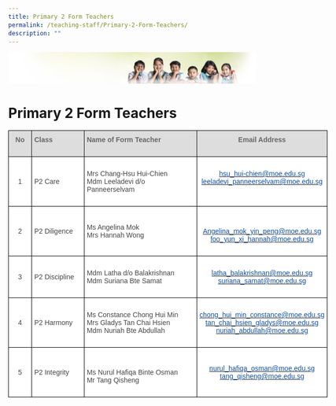 ```yaml
---
title: Primary 2 Form Teachers
permalink: /teaching-staff/Primary-2-Form-Teachers/
description: ""
---
```

![](/images/Banner.jpg)

Primary 2 Form Teachers
=======================

<style type="text/css">
.tg  {border-collapse:collapse;border-spacing:0;}
.tg td{border-color:black;border-style:solid;border-width:1px;font-family:Arial, sans-serif;font-size:14px;
  overflow:hidden;padding:10px 5px;word-break:normal;}
.tg th{border-color:black;border-style:solid;border-width:1px;font-family:Arial, sans-serif;font-size:14px;
  font-weight:normal;overflow:hidden;padding:10px 5px;word-break:normal;}
.tg .tg-sxkx{background-color:#FFF;color:#454545;text-align:center;vertical-align:top}
.tg .tg-a4yv{background-color:#DDD;color:#666;font-weight:bold;text-align:center;vertical-align:top}
.tg .tg-6wao{background-color:#FFF;color:#10509C;text-align:center;vertical-align:top}
.tg .tg-fwnj{background-color:#FFF;color:#454545;text-align:left;vertical-align:top}
.tg .tg-e14l{background-color:#DDD;color:#666;font-weight:bold;text-align:left;vertical-align:top}
.tg .tg-ncov{background-color:#FFF;color:#454545;text-align:center;vertical-align:middle}
.tg .tg-sdzj{background-color:#FFF;color:#454545;text-align:left;vertical-align:middle}
</style>
<table class="tg" style="undefined;table-layout: fixed; width: 649px">
<colgroup>
<col style="width: 47px">
<col style="width: 107px">
<col style="width: 230px">
<col style="width: 265px">
</colgroup>
<thead>
  <tr>
    <th class="tg-a4yv">No</th>
    <th class="tg-e14l">Class</th>
    <th class="tg-e14l">Name of Form Teacher</th>
    <th class="tg-a4yv">Email Address<br><br></th>
  </tr>
</thead>
<tbody>
  <tr>
    <td class="tg-ncov">1</td>
    <td class="tg-sdzj">P2 Care</td>
    <td class="tg-sdzj">Mrs Chang-Hsu Hui-Chien<br>Mdm Leeladevi d/o Panneerselvam<br></td>
    <td class="tg-sxkx"> <br><a href="mailto:hsu_hui-chien@moe.edu.sg" target="_blank" rel="noopener noreferrer"><span style="text-decoration:none;color:#10509C">hsu_hui-chien@moe.edu.sg</span></a><br><a href="mailto:leeladevi_panneerselvam@moe.edu.sg" target="_blank" rel="noopener noreferrer"><span style="text-decoration:none;color:#10509C">leeladevi_panneerselvam@moe.edu.sg</span></a><br><br><br></td>
  </tr>
  <tr>
    <td class="tg-ncov">2</td>
    <td class="tg-sdzj">P2 Diligence</td>
    <td class="tg-sdzj">Ms Angelina Mok<br>Mrs Hannah Wong<br></td>
    <td class="tg-6wao"><br><br><a href="mailto:Angelina_mok_yin_peng@moe.edu.sg"><span style="text-decoration:none;color:#10509C">Angelina_mok_yin_peng@moe.edu.sg</span></a><br><a href="mailto:foo_yun_xi_hannah@moe.edu.sg"><span style="text-decoration:none;color:#10509C">foo_yun_xi_hannah@moe.edu.sg</span></a><br><br></td>
  </tr>
  <tr>
    <td class="tg-ncov">3</td>
    <td class="tg-sdzj">P2 Discipline</td>
    <td class="tg-fwnj"><br>Mdm Latha d/o Balakrishnan<br>Mdm Suriana Bte Samat<br></td>
    <td class="tg-sxkx"><br><a href="mailto:latha_balakrishnan@moe.edu.sg"><span style="text-decoration:none;color:#10509C">latha_balakrishnan@moe.edu.sg</span></a><br><a href="mailto:suriana_samat@moe.edu.sg"><span style="text-decoration:none;color:#10509C">suriana_samat@moe.edu.sg</span></a><br><br></td>
  </tr>
  <tr>
    <td class="tg-ncov">4</td>
    <td class="tg-sdzj">P2 Harmony</td>
    <td class="tg-fwnj"><br>Ms Constance Chong Hui Min<br>Mrs Gladys Tan Chai Hsien<br>Mdm Nuriah Bte Abdullah <br><br></td>
    <td class="tg-sxkx"><br><a href="mailto:chong_hui_min_constance@moe.edu.sg"><span style="text-decoration:none;color:#10509C">chong_hui_min_constance@moe.edu.sg</span></a><br><a href="mailto:tan_chai_hsien_gladys@moe.edu.sg"><span style="text-decoration:none;color:#10509C">tan_chai_hsien_gladys@moe.edu.sg</span></a><br><a href="mailto:nuriah_abdullah@moe.edu.sg"><span style="text-decoration:none;color:#10509C">nuriah_abdullah@moe.edu.sg</span></a><br><br></td>
  </tr>
  <tr>
    <td class="tg-ncov">5 </td>
    <td class="tg-sdzj"> P2 Integrity</td>
    <td class="tg-fwnj"><br><br>Ms Nurul Hafiqa Binte Osman<br>Mr Tang Qisheng<br><br></td>
    <td class="tg-ncov"> <a href="mailto:nurul_hafiqa_osman@moe.edu.sg"><span style="text-decoration:none;color:#10509C">nurul_hafiqa_osman@moe.edu.sg</span></a><br><a href="mailto:tang_qisheng@moe.edu.sg"><span style="text-decoration:none;color:#10509C">tang_qisheng@moe.edu.sg</span></a></td>
  </tr>
</tbody>
</table>